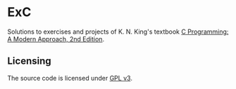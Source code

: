 # ExC

Solutions to exercises and projects of K. N. King's textbook [C Programming: A Modern Approach, 2nd Edition](http://knking.com/books/c2/index.html).

## Licensing

The source code is licensed under [GPL v3](LICENSE).
